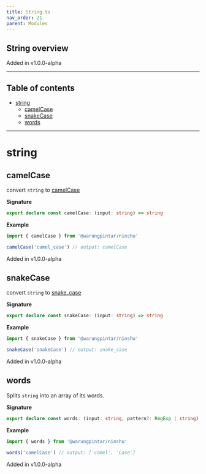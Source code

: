 ```yaml
---
title: String.ts
nav_order: 21
parent: Modules
---
```


## String overview

Added in v1.0.0-alpha

---

<h2 class="text-delta">Table of contents</h2>

- [string](#string)
  - [camelCase](#camelcase)
  - [snakeCase](#snakecase)
  - [words](#words)

---

# string

## camelCase

convert `string` to
[camelCase](https://en.wikipedia.org/wiki/Camel_case)

**Signature**

```ts
export declare const camelCase: (input: string) => string
```

**Example**

```ts
import { camelCase } from '@warungpintar/ninshu'

camelCase('camel_case') // output: camelCase
```

Added in v1.0.0-alpha

## snakeCase

convert `string` to
[snake_case](https://en.wikipedia.org/wiki/Snake_case)

**Signature**

```ts
export declare const snakeCase: (input: string) => string
```

**Example**

```ts
import { snakeCase } from '@warungpintar/ninshu'

snakeCase('snakeCase') // output: snake_case
```

Added in v1.0.0-alpha

## words

Splits `string` into an array of its words.

**Signature**

```ts
export declare const words: (input: string, pattern?: RegExp | string) => string[]
```

**Example**

```ts
import { words } from '@warungpintar/ninshu'

words('camelCase') // output: ['camel', 'Case']
```

Added in v1.0.0-alpha
